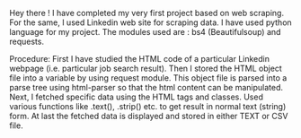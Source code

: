 Hey there !
I have completed my very first project based on web scraping.
For the same, I used Linkedin web site for scraping data.
I have used python language for my project.
The modules used are :  bs4 (Beautifulsoup) and requests.

Procedure:
First I have studied the HTML code of a particular Linkedin webpage (i.e. particular job search result).
Then I stored the HTML object file into a variable by using request module.
This object file is parsed into a parse tree using html-parser so that the html content can be manipulated.
Next, I fetched specific data using the HTML tags and classes.
Used various functions like .text(), .strip() etc. to get result in normal text (string) form.
At last the fetched data is displayed and stored in either TEXT or CSV file. 
